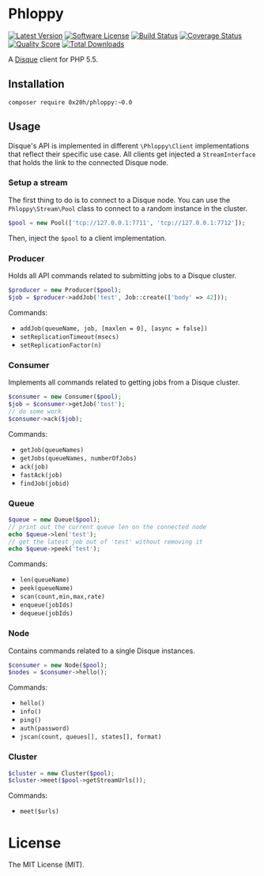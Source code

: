 # Phloppy
[![Latest Version](https://img.shields.io/github/release/0x20h/phloppy.svg?style=flat-square)](https://github.com/0x20h/phloppy/releases)
[![Software License](https://img.shields.io/badge/license-MIT-brightgreen.svg?style=flat-square)](LICENSE.md)
[![Build Status](https://img.shields.io/travis/0x20h/phloppy/master.svg?style=flat-square)](https://travis-ci.org/0x20h/phloppy)
[![Coverage Status](https://img.shields.io/scrutinizer/coverage/g/0x20h/phloppy.svg?style=flat-square)](https://scrutinizer-ci.com/g/0x20h/phloppy/code-structure)
[![Quality Score](https://img.shields.io/scrutinizer/g/0x20h/phloppy.svg?style=flat-square)](https://scrutinizer-ci.com/g/0x20h/phloppy)
[![Total Downloads](https://img.shields.io/packagist/dt/0x20h/phloppy.svg?style=flat-square)](https://packagist.org/packages/0x20h/phloppy)

A [Disque](https://github.com/antirez/disque) client for PHP 5.5.

## Installation

```
composer require 0x20h/phloppy:~0.0
```

## Usage

Disque's API is implemented in different `\Phloppy\Client` implementations that
reflect their specific use case. All clients get injected a `StreamInterface`
that holds the link to the connected Disque node.

### Setup a stream

The first thing to do is to connect to a Disque node. You can use the
`Phloppy\Stream\Pool` class to connect to a random instance in the cluster.

``` php
$pool = new Pool(['tcp://127.0.0.1:7711', 'tcp://127.0.0.1:7712']);
```

Then, inject the `$pool` to a client implementation.

### Producer

Holds all API commands related to submitting jobs to a Disque cluster.

``` php
$producer = new Producer($pool);
$job = $producer->addJob('test', Job::create(['body' => 42]));
```

Commands:

- `addJob(queueName, job, [maxlen = 0], [async = false])`
- `setReplicationTimeout(msecs)`
- `setReplicationFactor(n)`

### Consumer

Implements all commands related to getting jobs from a Disque cluster.

``` php
$consumer = new Consumer($pool);
$job = $consumer->getJob('test');
// do some work
$consumer->ack($job);
```

Commands:

- `getJob(queueNames)`
- `getJobs(queueNames, numberOfJobs)`
- `ack(job)`
- `fastAck(job)`
- `findJob(jobid)`

### Queue

``` php
$queue = new Queue($pool);
// print out the current queue len on the connected node
echo $queue->len('test');
// get the latest job out of 'test' without removing it
echo $queue->peek('test');
```

Commands:

- `len(queueName)`
- `peek(queueName)`
- `scan(count,min,max,rate)`
- `enqueue(jobIds)`
- `dequeue(jobIds)`

### Node

Contains commands related to a single Disque instances.

``` php
$consumer = new Node($pool);
$nodes = $consumer->hello();
```

Commands:

- `hello()`
- `info()`
- `ping()`
- `auth(password)`
- `jscan(count, queues[], states[], format)`

### Cluster

``` php
$cluster = new Cluster($pool);
$cluster->meet($pool->getStreamUrls());
```

Commands:

- `meet($urls)`

# License

The MIT License (MIT).
